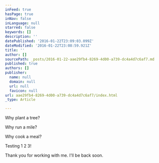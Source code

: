 ```yaml
---
inFeed: true
hasPage: true
inNav: false
inLanguage: null
starred: false
keywords: []
description: ''
datePublished: '2016-01-22T23:09:03.099Z'
dateModified: '2016-01-22T23:08:59.921Z'
title: ''
author: []
sourcePath: _posts/2016-01-22-aae29fb4-8269-4d00-a739-dc4a4d7c6af7.md
published: true
authors: []
publisher:
  name: null
  domain: null
  url: null
  favicon: null
url: aae29fb4-8269-4d00-a739-dc4a4d7c6af7/index.html
_type: Article

---
```

Why plant a tree?

Why run a mile?

Why cook a meal?

Testing 1 2 3!

Thank you for working with me. I'll be back soon.